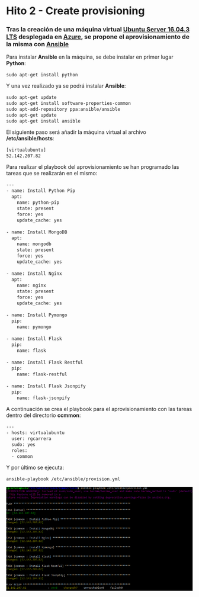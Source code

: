 # Hito 2 - Create provisioning

### Tras la creación de una máquina virtual [Ubuntu Server 16.04.3 LTS](https://www.ubuntu.com/download/server) desplegada en [Azure](https://azure.microsoft.com/es-es/), se propone el aprovisionamiento de la misma con [Ansible](https://www.ansible.com/) 

Para instalar **Ansible** en la máquina, se debe instalar en primer lugar **Python**:
```
sudo apt-get install python
``` 
Y una vez realizado ya se podrá instalar **Ansible**:
```
sudo apt-get update
sudo apt-get install software-properties-common
sudo apt-add-repository ppa:ansible/ansible
sudo apt-get update
sudo apt-get install ansible
```
El siguiente paso será añadir la máquina virtual al archivo **/etc/ansible/hosts**:
```
[virtualubuntu]
52.142.207.82
```
Para realizar el playbook del aprovisionamiento se han programado las tareas que se realizarán en el mismo:
```
---
- name: Install Python Pip
  apt:
    name: python-pip
    state: present
    force: yes
    update_cache: yes

- name: Install MongoDB
  apt:
    name: mongodb
    state: present
    force: yes
    update_cache: yes

- name: Install Nginx
  apt:
    name: nginx
    state: present
    force: yes
    update_cache: yes

- name: Install Pymongo
  pip:
    name: pymongo

- name: Install Flask
  pip:
    name: flask
    
- name: Install Flask Restful
  pip:
    name: flask-restful
    
- name: Install Flask Jsonpify
  pip:
    name: flask-jsonpify
```
A continuación se crea el playbook para el aprovisionamiento con las tareas dentro del directorio **ccmmon**:
```
---
- hosts: virtualubuntu
  user: rgcarrera
  sudo: yes
  roles:
  - common
```
Y por último se ejecuta:
```
ansible-playbook /etc/ansible/provision.yml
```

![alt text](/provision/ansible/images/provisioning.png "Provisioning")
